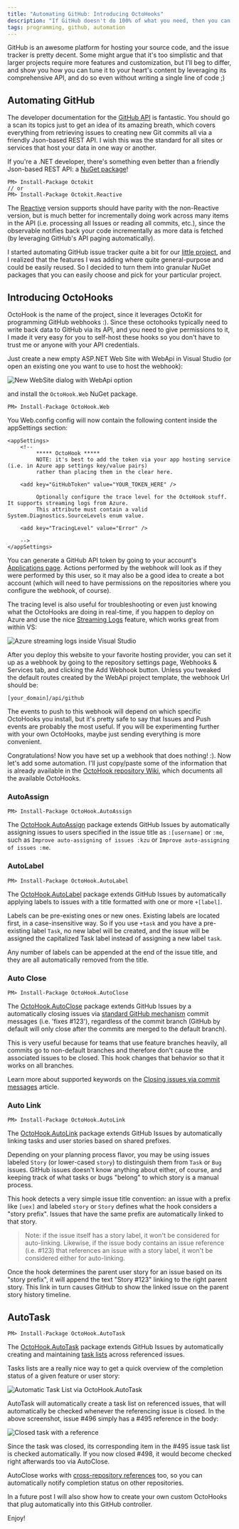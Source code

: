 ```yaml
---
title: "Automating GitHub: Introducing OctoHooks"
description: "If GitHub doesn't do 100% of what you need, then you can leverage OctoHooks and the GitHub API to automate and customize its behavior to your heart's content. In this blog post I show you how easy it is."
tags: programming, github, automation
---
```

GitHub is an awesome platform for hosting your source code, and the issue tracker is pretty decent. Some might argue that it's too simplistic and that larger projects require more features and customization, but I'll beg to differ, and show you how you can tune it to your heart's content by leveraging its comprehensive API, and do so even without writing a single line of code ;)

## Automating GitHub

The developer documentation for the [GitHub API](http://api.github.com) is fantastic. You should go a scan its topics just to get an idea of its  amazing breath, which covers everything from retrieving issues to creating new Git commits all via a friendly Json-based REST API. I wish this was the standard for all sites or services that host your data in one way or another.

If you're a .NET developer, there's something even better than a friendly Json-based REST API: a [NuGet package](https://www.nuget.org/packages/Octokit)! 

	PM> Install-Package Octokit
	// or
	PM> Install-Package Octokit.Reactive

The [Reactive](https://www.nuget.org/packages/Octokit.Reactive) version supports should have parity with the non-Reactive version, but is much better for incrementally doing work across many items in the API (i.e. processing all Issues or reading all commits, etc.), since the observable notifies back your code incrementally as more data is fetched (by leveraging GitHub's API paging automatically).

I started automating GitHub issue tracker quite a bit for our [little project](http://xamarin.com/visualstudio), and I realized that the features I was adding where quite general-purpose and could be easily reused. So I decided to turn them into granular NuGet packages that you can easily choose and pick for your particular project.

## Introducing OctoHooks

OctoHook is the name of the project, since it leverages OctoKit for programming GitHub webhooks :). Since these octohooks typically need to write back data to GitHub via its API, and you need to give permissions to it, I made it very easy for you to self-host these hooks so you don't have to trust me or anyone with your API credentials. 

Just create a new empty ASP.NET Web Site with WebApi in Visual Studio (or open an existing one you want to use to host the webhook):

![New WebSite dialog with WebApi option](http://www.cazzulino.com/img/octohooks-new-website.png)

and install the `OctoHook.Web` NuGet package. 

	PM> Install-Package OctoHook.Web

You Web.config config will now contain the following content inside the appSettings section:

	<appSettings>
		<!--
             ***** OctoHook *****
             NOTE: it's best to add the token via your app hosting service (i.e. in Azure app settings key/value pairs) 
             rather than placing them in the clear here. 
             
        <add key="GitHubToken" value="YOUR_TOKEN_HERE" />
            
             Optionally configure the trace level for the OctoHook stuff. It supports streaming logs from Azure. 
             This attribute must contain a valid System.Diagnostics.SourceLevels enum value.

        <add key="TracingLevel" value="Error" />
        
        -->
	</appSettings>

You can generate a GitHub API token by going to your account's [Applications page](https://github.com/settings/applications). Actions performed by the webhook will look as if they were performed by this user, so it may also be a good idea to create a bot account (which will need to have permissions on the repositories where you configure the webhook, of course).

The tracing level is also useful for troubleshooting or even just knowing what the OctoHooks are doing in real-time, if you happen to deploy on Azure and use the nice [Streaming Logs](http://channel9.msdn.com/Shows/Azure-Friday/Streaming-Logs-from-Azure-Web-Sites-with-David-Ebbo) feature, which works great from within VS:

![Azure streaming logs inside Visual Studio](http://www.cazzulino.com/img/azure-streaming-logs.png)

After you deploy this website to your favorite hosting provider, you can set it up as a webhook by going to the repository settings page, Webhooks & Services tab, and clicking the Add Webhook button. Unless you tweaked the default routes created by the WebApi project template, the webhook Url should be:

	[your_domain]/api/github

The events to push to this webhook will depend on which specific OctoHooks you install, but it's pretty safe to say that Issues and Push events are probably the most useful. If you will be experimenting further with your own OctoHooks, maybe just sending everything is more convenient.

Congratulations! Now you have set up a webhook that does nothing! :). Now let's add some automation. I'll just copy/paste some of the information that is already available in the [OctoHook repository Wiki](https://github.com/kzu/OctoHook/wiki), which documents all the available OctoHooks.

### AutoAssign

	PM> Install-Package OctoHook.AutoAssign

The [OctoHook.AutoAssign](https://github.com/kzu/OctoHook/wiki/AutoAssign) package extends GitHub Issues by automatically assigning issues to users specified in the issue title as `:[username]` or `:me`, such as `Improve auto-assigning of issues :kzu` or `Improve auto-assigning of issues :me`.

### AutoLabel

	PM> Install-Package OctoHook.AutoLabel

The [OctoHook.AutoLabel](https://github.com/kzu/OctoHook/wiki/AutoLabel) package extends GitHub Issues by automatically applying labels to issues with a title formatted with one or more `+[label]`.

Labels can be pre-existing ones or new ones. Existing labels are located first, in a case-insensitive way. So if you use `+task` and you have a pre-existing label `Task`, no new label will be created, and the issue will be assigned the capitalized Task label instead of assigning a new label `task`.

Any number of labels can be appended at the end of the issue title, and they are all automatically removed from the title. 

### Auto Close

	PM> Install-Package OctoHook.AutoClose

The [OctoHook.AutoClose](https://github.com/kzu/OctoHook/wiki/AutoClose) package extends GitHub Issues by a
automatically closing issues via [standard GitHub mechanism](https://help.github.com/articles/closing-issues-via-commit-messages) commit messages (i.e. 'fixes #123'), regardless of the commit branch (GitHub by default will only close after the commits are merged to the default branch).

This is very useful because for teams that use feature branches heavily, all commits go to non-default branches and therefore don't cause the associated issues to be closed. This hook changes that behavior so that it works on all branches.

Learn more about supported keywords on the [Closing issues via commit messages](https://help.github.com/articles/closing-issues-via-commit-messages) article.

### Auto Link

	PM> Install-Package OctoHook.AutoLink

The  [OctoHook.AutoLink](https://github.com/kzu/OctoHook/wiki/AutoLink) package extends GitHub Issues by automatically linking tasks and user stories based on shared prefixes. 

Depending on your planning process flavor, you may be using issues labeled `Story` (or lower-cased `story`) to distinguish them from `Task` or `Bug` issues. GitHub issues doesn't know anything about either, of course, and keeping track of what tasks or bugs "belong" to which story is a manual process.

This hook detects a very simple issue title convention: an issue with a prefix like `[uex]` and labeled `story` or `Story` defines what the hook considers a "story prefix". Issues that have the same prefix are automatically linked to that story. 

> Note: if the issue itself has a story label, it won't be considered for auto-linking. Likewise, if the issue body contains an issue reference (i.e. #123) that references an issue with a story label, it won't be considered either for auto-linking.

Once the hook determines the parent user story for an issue based on its "story prefix", it will append the text "Story #123" linking to the right parent story. This link in turn causes GitHub to show the linked issue on the parent story history timeline.

## AutoTask

	PM> Install-Package OctoHook.AutoTask

The [OctoHook.AutoTask](https://github.com/kzu/OctoHook/wiki/AutoTask) package extends GitHub Issues by automatically creating and maintaining [task lists](https://github.com/blog/1825-task-lists-in-all-markdown-documents) across referenced issues.

Tasks lists are a really nice way to get a quick overview of the completion status of a given feature or user story:

![Automatic Task List via OctoHook.AutoTask](http://www.cazzulino.com/img/octohook-autotasks.png)

AutoTask will automatically create a task list on referenced issues, that will automatically be checked whenever the referencing issue is closed. In the above screenshot, issue #496 simply has a #495 reference in the body:

![Closed task with a reference](http://www.cazzulino.com/img/octohook-autotasks-closed.png)

Since the task was closed, its corresponding item in the #495 issue task list is checked automatically. If you now closed #498, it would become checked right afterwards too via AutoClose.

AutoClose works with [cross-repository references](https://help.github.com/articles/writing-on-github/#references) too, so you can automatically notify completion status on other repositories.


In a future post I will also show how to create your own custom OctoHooks that plug automatically into this GitHub controller.

Enjoy!